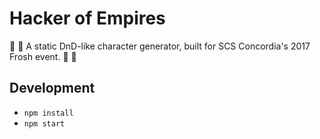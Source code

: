 # Hacker of Empires

:european_castle: :poultry_leg: A static DnD-like character generator, built for SCS Concordia's 2017 Frosh event. :poultry_leg: :european_castle:

## Development

- `npm install`
- `npm start`
